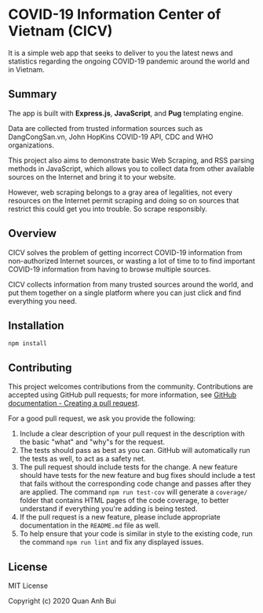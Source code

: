 # COVID-19 Information Center of Vietnam (CICV)

It is a simple web app that seeks to deliver to you the latest news and statistics regarding the ongoing COVID-19 pandemic around the world and in Vietnam.

## Summary 

The app is built with **Express.js**, **JavaScript**, and **Pug** templating engine. 

Data are collected from trusted information sources such as DangCongSan.vn, John HopKins COVID-19 API, CDC and WHO organizations. 

This project also aims to demonstrate basic Web Scraping, and RSS parsing methods in JavaScript, which allows you to collect data from other available sources on the Internet and bring it to your website. 

However, web scraping belongs to a gray area of legalities, not every resources on the Internet permit scraping and doing so on sources that restrict this could get you into trouble. So scrape responsibly. 

## Overview

CICV solves the problem of getting incorrect COVID-19 information from non-authorized Internet sources, or wasting a lot of time to to find important COVID-19 information from having to browse multiple sources. 

CICV collects information from many trusted sources around the world, and put them together on a single platform where you can just click and find everything you need. 

## Installation

```
npm install
```

## Contributing

This project welcomes contributions from the community. Contributions are
accepted using GitHub pull requests; for more information, see 
[GitHub documentation - Creating a pull request](https://help.github.com/articles/creating-a-pull-request/).

For a good pull request, we ask you provide the following:

1. Include a clear description of your pull request in the description
   with the basic "what" and "why"s for the request.
2. The tests should pass as best as you can. GitHub will automatically run
   the tests as well, to act as a safety net.
3. The pull request should include tests for the change. A new feature should
   have tests for the new feature and bug fixes should include a test that fails
   without the corresponding code change and passes after they are applied.
   The command `npm run test-cov` will generate a `coverage/` folder that
   contains HTML pages of the code coverage, to better understand if everything
   you're adding is being tested.
4. If the pull request is a new feature, please include appropriate documentation 
   in the `README.md` file as well.
5. To help ensure that your code is similar in style to the existing code,
   run the command `npm run lint` and fix any displayed issues.

## License

MIT License

Copyright (c) 2020 Quan Anh Bui
